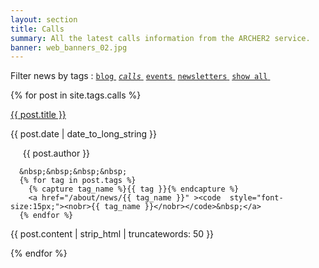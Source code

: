 ```yaml
---
layout: section
title: Calls
summary: All the latest calls information from the ARCHER2 service.
banner: web_banners_02.jpg
---
```


Filter news by tags :  <a href="/about/news/blog"><code class="highligher-rouge"><nobr>blog</nobr></code>&nbsp;</a>        <a href="/about/news/calls"><code class="highligher-rouge"><nobr><i>calls</i></nobr></code>&nbsp;</a>        <a href="/about/news/events"><code class="highligher-rouge"><nobr>events</nobr></code>&nbsp;</a>          <a href="/about/news/newsletters"><code class="highligher-rouge"><nobr>newsletters</nobr></code>&nbsp;</a>          <a href="/about/news/"><code class="highligher-rouge"><nobr>show all</nobr></code>&nbsp;</a> 


{% for post in site.tags.calls %}
<div class="post-area">
  <a href="{{ post.url | prepend: site.baseurl }}" class="bold">{{ post.title }}</a>
  <p class="post-date">{{ post.date | date_to_long_string }}

  &nbsp;&nbsp;&nbsp;&nbsp;
  {{ post.author }}

      &nbsp;&nbsp;&nbsp;&nbsp;
      {% for tag in post.tags %}
        {% capture tag_name %}{{ tag }}{% endcapture %}
        <a href="/about/news/{{ tag_name }}" ><code  style="font-size:15px;"><nobr>{{ tag_name }}</nobr></code>&nbsp;</a>
      {% endfor %}         
  </p>

  <p>
    {{ post.content | strip_html | truncatewords: 50 }}
  </p>
</div>
{% endfor %}




